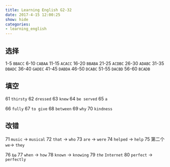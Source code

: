 ```yaml
---
title: Learning English G2-32
date: 2017-4-15 12:00:25
show: hide
categories:
- learning_english
---
```


## 选择

1-5 `BBACC`      6-10 `CABAA`     11-15 `ACACC`
16-20 `BBABA`    21-25 `ACDBC`    26-30 `ADABC`
31-35 `DBADC`    36-40 `GADEC`    41-45 `DABDA`
46-50 `DCABC`    51-55 `DACBD`    56-60 `BCADB`
<!-- more -->

## 填空

61 `thirsty`
62 `dressed`
63 `knew`
64 `be served`
65 `a`

66 `fully`
67 `to give`
68 `between`
69 `why`
70 `kindness`

## 改错

71 `music` -> `musical`
72 `that` -> `who`
73 `are` -> `were`
74 `helped` -> `help`
75 第二个 `we`-> `they`

76 ~~`to`~~
77 `when` -> `how`
78 `known` -> `knowing`
79 *`the`* `Internet`
80 `perfect` -> `perfectly`
